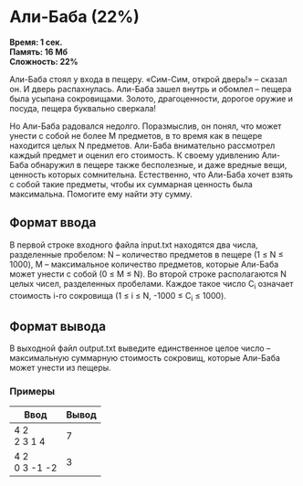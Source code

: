 <h1 class="title">Али-Баба (22%)</h1>
<p><b>Время: 1 сек.<br>Память: 16 Мб<br>Сложность: 22%</b></p>
<p>Али-Баба стоял у входа в пещеру. «Сим-Сим, открой дверь!» – сказал он. И дверь распахнулась. Али-Баба зашел внутрь и обомлел – пещера была усыпана сокровищами. Золото, драгоценности, дорогое оружие и посуда, пещера буквально сверкала!</p>
<p>Но Али-Баба радовался недолго. Поразмыслив, он понял, что может унести с собой не более M предметов, в то время как в пещере находится целых N предметов. Али-Баба внимательно рассмотрел каждый предмет и оценил его стоимость. К своему удивлению Али-Баба обнаружил в пещере также бесполезные, и даже вредные вещи, ценность которых сомнительна. Естественно, что Али-Баба хочет взять с собой такие предметы, чтобы их суммарная ценность была максимальна. Помогите ему найти эту сумму.</p>
<h2>Формат ввода</h2>
<p>В первой строке входного файла input.txt находятся два числа, разделенные пробелом: N – количество предметов в пещере (1 ≤ N ≤ 1000), M – максимальное количество предметов, которые Али-Баба может унести с собой (0 ≤ M ≤ N). Во второй строке располагаются N целых чисел, разделенных пробелами. Каждое такое число C<sub>i</sub> означает стоимость i-го сокровища (1 ≤ i ≤ N, -1000 ≤ C<sub>i</sub> ≤ 1000).</p>
<h2>Формат вывода</h2>
<p>В выходной файл output.txt выведите единственное целое число – максимальную суммарную стоимость сокровищ, которые Али-Баба может унести из пещеры.</p>
<h3>Примеры</h3>
<table class="sample-tests">
<thead>
    <tr>
        <th>Ввод</th>
        <th>Вывод</th>
    </tr>
</thead>
<tbody>
        <tr>
            <td>4 2<br>
                2 3 1 4</td>
            <td>7</td>
        </tr>
        <tr>
            <td>4 2<br>
                0 3 -1 -2</td>
            <td>3</td>
        </tr>
    </tbody>
</table>

